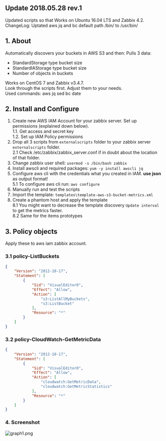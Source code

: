## Update 2018.05.28 rev.1
Updated scripts so that Works on Ubuntu 16.04 LTS and Zabbix 4.2.
ChangeLog: Uptated aws jq and bc default path /bin/ to /usr/bin/

## 1. About

Automatically discovers your buckets in AWS S3 and then:
Pulls 3 data:
* StandardStorage type bucket size
* StandardIAStorage type bucket size
* Number of objects in buckets

Works on CentOS 7 and Zabbix v3.4.7.  
Look through the scripts first. Adjust them to your needs.  
Used commands: aws jq sed bc date  

## 2. Install and Configure

1. Create new AWS IAM Account for your zabbix server. Set up permissions (explained down below).  
  1.1. Get access and secret key  
  1.2. Set up IAM Policy permissions  
2. Drop all 3 scripts from `externalscripts` folder to your zabbix server `externalscripts` folder.  
  2.1 Check /etc/zabbix/zabbix_server.conf if in doubt about the location of that folder.
3. Change zabbix user shell: `usermod -s /bin/bash zabbix`
4. Install awscli and required packages: `yum -y install awscli jq`
5. Configure aws cli with the credentials what you created in IAM. **use json** as output format!  
   5.1 To configure aws cli run: `aws configure`
6. Manually run and test the scripts
7. Import the template: `templates\template-aws-s3-bucket-metrics.xml`
8. Create a phantom host and apply the template  
  8.1 You might want to decrease the template discovery `Update interval` to get the metrics faster.  
  8.2 Same for the items prototypes  

## 3. Policy objects

Apply these to aws iam zabbix account.

### 3.1 policy-ListBuckets

```json
{
    "Version": "2012-10-17",
    "Statement": [
        {
            "Sid": "VisualEditor0",
            "Effect": "Allow",
            "Action": [
                "s3:ListAllMyBuckets",
                "s3:ListBucket"
            ],
            "Resource": "*"
        }
    ]
}
```

### 3.2 policy-CloudWatch-GetMetricData

```json
{
    "Version": "2012-10-17",
    "Statement": [
        {
            "Sid": "VisualEditor0",
            "Effect": "Allow",
            "Action": [
                "cloudwatch:GetMetricData",
                "cloudwatch:GetMetricStatistics"
            ],
            "Resource": "*"
        }
    ]
}
```

### 4. Screenshot

![graph1.png](src/graph1.png)
